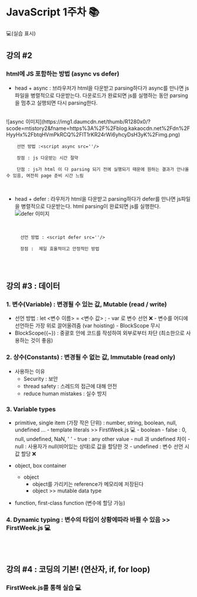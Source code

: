 # JavaScript 1주차 📚
  💻(실습 표시)
  

## 강의 #2  

  

### html에 JS 포함하는 방법 (async vs defer)

  - head + async : 브라우저가 html을 다운받고 parsing하다가 async를 만나면 js파일을 병렬적으로 다운받는다. 다운로드가 완료되면 js를 실행하는 동안 parsing을 멈추고 실행되면 다시 parsing한다.
  <br>
  ![async 이미지](https://img1.daumcdn.net/thumb/R1280x0/?scode=mtistory2&fname=https%3A%2F%2Fblog.kakaocdn.net%2Fdn%2FHyyHx%2FbtqHVmPkRCQ%2FlT1rKR24rWi6yhcyDsH3yK%2Fimg.png)
  
  <br>
  
		선언 방법 :<script async src=''/> 
	  
		장점 : js 다운받는 시간 절약
	
		단점 : js가 html 이 다 parsing 되기 전에 실행되기 때문에 원하는 결과가 안나올 수 있음, 여전히 page 준비 시간 느림
		  
  <br> 

- head + defer : 라우저가 html을 다운받고 parsing하다가 defer를 만나면 js파일을 병렬적으로 다운받는다. html parsing이 완료되면 js를 실행한다.
  <br>
  ![defer 이미지](https://img1.daumcdn.net/thumb/R1280x0/?scode=mtistory2&fname=https%3A%2F%2Fblog.kakaocdn.net%2Fdn%2FrWee2%2FbtqHZHTghac%2FUTuxLiPQQ0uDqxnOPHQO5k%2Fimg.png)
  
  <br>
		
		
		선언 방법 : <script defer src=''/> 
		
		장점 :  제일 효율적이고 안정적인 방법

<br>
<br>		  


## 강의 #3 : 데이터
  

### 1. 변수(Variable) : 변경될 수 있는 값, Mutable (read / write)
-  선언 방법 : let <변수 이름> = <변수 값> ;
		- var 로 변수 선언 ❌
		- 변수를 어디에 선언하든 가장 위로 끌어올려줌 (var hoisting)
		- BlockScope 무시
- BlockScope({~}) : 중괄호 안에 코드를 작성하여 외부로부터 차단 (최소한으로 사용하는 것이 좋음)

### 2. 상수(Constants) : 변경될 수 없는 값, Immutable (read only)
- 사용하는 이유
	- Security : 보안
	- thread safety : 스레드의 접근에 대해 안전
	- reduce human mistakes : 실수 방지

### 3. Variable types
- primitive, single item (가장 작은 단위) : number, string, boolean, null, undefined ...
		- template literals >> FirstWeek.js 💻
		- boolean 
			- false : 0, null, undefined, NaN, ' '
			- true : any other value
		- null 과 undefined 차이
			- null : 사용자가 null(비어있는 상태)로 값을 할당한 것
			- undefined : 변수 선언 시 값 할당 ❌ 
- object, box container
	- object 
		- object를 가리키는 reference가 메모리에 저장된다
		- object >> mutable data type
	 
- function, first-class function (변수에 할당 가능)

### 4. Dynamic typing : 변수의 타입이 상황에따라 바뀔 수 있음  >> FirstWeek.js 💻
<br><br>

## 강의 #4 : 코딩의 기본! (연산자, if, for loop) 

### FirstWeek.js를 통해 실습 💻
